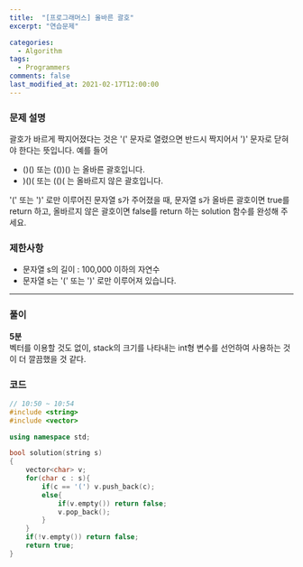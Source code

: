 ```yaml
---
title:  "[프로그래머스] 올바른 괄호"
excerpt: "연습문제"

categories:
  - Algorithm
tags:
  - Programmers
comments: false
last_modified_at: 2021-02-17T12:00:00
---
```

### 문제 설명
괄호가 바르게 짝지어졌다는 것은 '(' 문자로 열렸으면 반드시 짝지어서 ')' 문자로 닫혀야 한다는 뜻입니다. 예를 들어

- ()() 또는 (())() 는 올바른 괄호입니다.
- )()( 또는 (()( 는 올바르지 않은 괄호입니다.

'(' 또는 ')' 로만 이루어진 문자열 s가 주어졌을 때, 문자열 s가 올바른 괄호이면 true를 return 하고, 올바르지 않은 괄호이면 false를 return 하는 solution 함수를 완성해 주세요.

### 제한사항
- 문자열 s의 길이 : 100,000 이하의 자연수
- 문자열 s는 '(' 또는 ')' 로만 이루어져 있습니다.

---
### 풀이
**5분**  
벡터를 이용할 것도 없이, stack의 크기를 나타내는 int형 변수를 선언하여 사용하는 것이 더 깔끔했을 것 같다.

### 코드
```c++
// 10:50 ~ 10:54
#include <string>
#include <vector>

using namespace std;

bool solution(string s)
{
    vector<char> v;
    for(char c : s){
        if(c == '(') v.push_back(c);
        else{
            if(v.empty()) return false;
            v.pop_back();
        }
    }
    if(!v.empty()) return false;
    return true;
}
```

